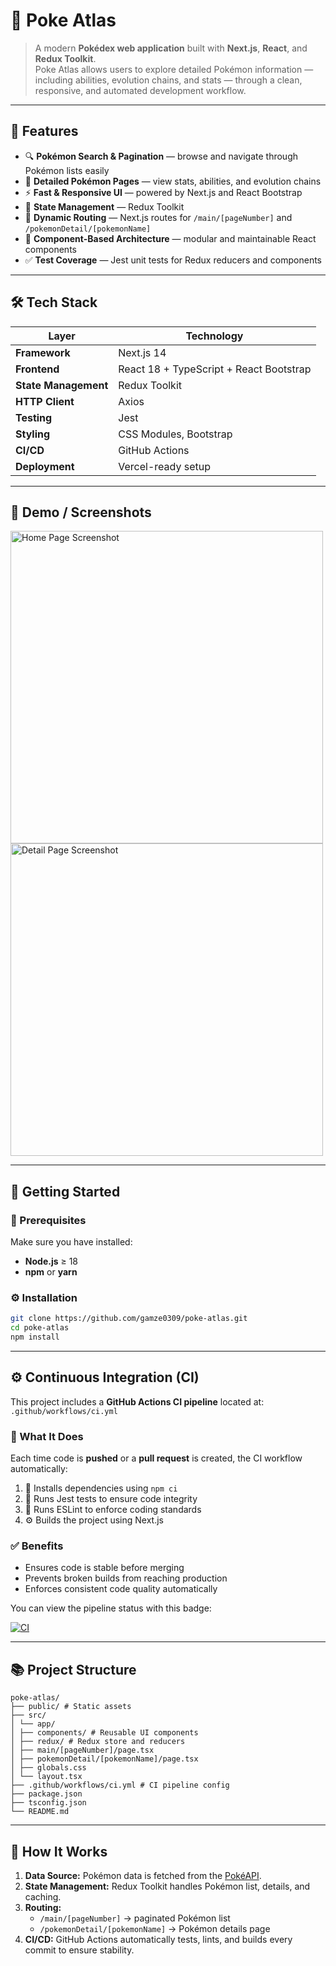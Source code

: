 # 🧭 Poke Atlas

> A modern **Pokédex web application** built with **Next.js**, **React**, and **Redux Toolkit**.  
> Poke Atlas allows users to explore detailed Pokémon information — including abilities, evolution chains, and stats — through a clean, responsive, and automated development workflow.

---

## 🌟 Features

- 🔍 **Pokémon Search & Pagination** — browse and navigate through Pokémon lists easily
- 📜 **Detailed Pokémon Pages** — view stats, abilities, and evolution chains
- ⚡ **Fast & Responsive UI** — powered by Next.js and React Bootstrap
- 💾 **State Management** — Redux Toolkit
- 🔁 **Dynamic Routing** — Next.js routes for `/main/[pageNumber]` and `/pokemonDetail/[pokemonName]`
- 🧩 **Component-Based Architecture** — modular and maintainable React components
- ✅ **Test Coverage** — Jest unit tests for Redux reducers and components

---

## 🛠️ Tech Stack

| Layer                | Technology                              |
| -------------------- | --------------------------------------- |
| **Framework**        | Next.js 14                              |
| **Frontend**         | React 18 + TypeScript + React Bootstrap |
| **State Management** | Redux Toolkit                           |
| **HTTP Client**      | Axios                                   |
| **Testing**          | Jest                                    |
| **Styling**          | CSS Modules, Bootstrap                  |
| **CI/CD**            | GitHub Actions                          |
| **Deployment**       | Vercel-ready setup                      |

---

## 📸 Demo / Screenshots

<img src="https://github.com/Gamze0309/poke-atlas/assets/28878225/eedc7ca7-d875-4fae-865c-913d378011b4" alt="Home Page Screenshot" width="500"/>
<img src="https://github.com/Gamze0309/poke-atlas/assets/28878225/54c1e375-9738-46a1-bb07-6df2da3dcdf1" alt="Detail Page Screenshot" width="500"/>

---

## 🚀 Getting Started

### 🧩 Prerequisites

Make sure you have installed:

- **Node.js** ≥ 18
- **npm** or **yarn**

### ⚙️ Installation

```bash
git clone https://github.com/gamze0309/poke-atlas.git
cd poke-atlas
npm install
```

---

## ⚙️ Continuous Integration (CI)

This project includes a **GitHub Actions CI pipeline** located at:  
`.github/workflows/ci.yml`

### 🔄 What It Does

Each time code is **pushed** or a **pull request** is created, the CI workflow automatically:

1. 🧱 Installs dependencies using `npm ci`
2. 🧪 Runs Jest tests to ensure code integrity
3. 💅 Runs ESLint to enforce coding standards
4. ⚙️ Builds the project using Next.js

### ✅ Benefits

- Ensures code is stable before merging
- Prevents broken builds from reaching production
- Enforces consistent code quality automatically

You can view the pipeline status with this badge:

[![CI](https://github.com/gamze0309/poke-atlas/actions/workflows/ci.yml/badge.svg)](https://github.com/gamze0309/poke-atlas/actions)

---

## 📚 Project Structure

```
poke-atlas/
├── public/ # Static assets
├── src/
│ └── app/
│ ├── components/ # Reusable UI components
│ ├── redux/ # Redux store and reducers
│ ├── main/[pageNumber]/page.tsx
│ ├── pokemonDetail/[pokemonName]/page.tsx
│ ├── globals.css
│ └── layout.tsx
├── .github/workflows/ci.yml # CI pipeline config
├── package.json
├── tsconfig.json
└── README.md
```
---

## 🧠 How It Works

1. **Data Source:** Pokémon data is fetched from the [PokéAPI](https://pokeapi.co/).
2. **State Management:** Redux Toolkit handles Pokémon list, details, and caching.
3. **Routing:**
   - `/main/[pageNumber]` → paginated Pokémon list
   - `/pokemonDetail/[pokemonName]` → Pokémon details page
4. **CI/CD:** GitHub Actions automatically tests, lints, and builds every commit to ensure stability.

